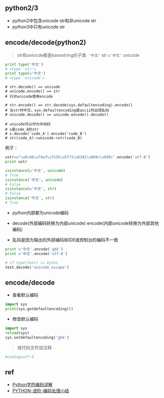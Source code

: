 
## python2/3

+ python2中包含unicode str和非unicode str
+ python3中只有unicode str

## encode/decode(python2)

>str和uniocde都是basestring的子类. `'中文'` str   `u'中文'` unicode
```py
print type('中文')
# <type 'str'>
print type(u'中文')
# <type 'unicode'>
```

```
# str.decode() == unicode
# unicode.encode() == str
# 只对unicode使用encode

# str.encode() == str.decode(sys.defaultencoding).encode()
# 当str时中文，sys.defaultencoding是ascii时出现乱码
# unicode.decode() == unicode.encode().decode()

# unicode可以作为中间码
# s是code_A的str
# s.decode('code_A').encode('code_B')
# str(code_A)->unicode->str(code_B)
```
例子：
```py
ustr=u"\u8c46\u74e3\u7535\u5f71\u6392\u884c\u699c".encode('utf-8')
print ustr

isinstance(u'中文', unicode)
# True
isinstance('中文', unicode)
# False
isinstance(u'中文', str)
# False
isinstance('中文', str)
# True
```
+ python内部都为unicode编码

+ decode(外部编码转换为内部unicode) encode(内部unicode转换为外部其他编码)

+ 乱码是因为输出的外部编码和IDE或控制台的编码不一致

```py
print u'中文'.encode('gbk')
print u'中文'.encode('utf-8')

# if type(text) is bytes
text.decode('unicode_escape')
```

## encode/decode

+ 查看默认编码
```py
import sys
print(sys.getdefaultencoding())
```

+ 修改默认编码
```py
import sys
reload(sys)
sys.setdefaultencoding('gbk')
```
>或代码文件加注释
```py
#coding=utf-8
```


## ref
+ [Python字符编码详解](http://python.jobbole.com/82107/)
+ [PYTHON-进阶-编码处理小结](http://wklken.me/posts/2013/08/31/python-extra-coding-intro.html)